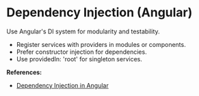 # Dependency Injection (Angular)

Use Angular's DI system for modularity and testability.

- Register services with providers in modules or components.
- Prefer constructor injection for dependencies.
- Use providedIn: 'root' for singleton services.

**References:**
- [Dependency Injection in Angular](https://angular.io/guide/dependency-injection)
